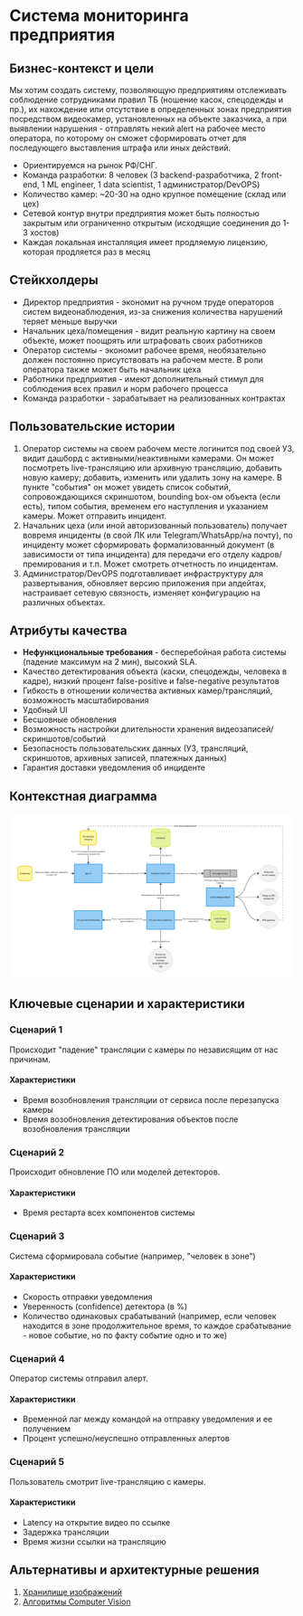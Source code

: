 # Система мониторинга предприятия

## Бизнес-контекст и цели

Мы хотим создать систему, позволяющую предприятиям отслеживать соблюдение сотрудниками правил ТБ (ношение касок, спецодежды и пр.), их нахождение или отсутствие в определенных зонах предприятия посредством видеокамер, установленных на объекте заказчика, а при выявлении нарушения - отправлять некий alert на рабочее место оператора, по которому он сможет сформировать отчет для последующего выставления штрафа или иных действий.  

- Ориентируемся на рынок РФ/СНГ.  
- Команда разработки: 8 человек (3 backend-разработчика, 2 front-end, 1 ML engineer, 1 data scientist, 1 администратор/DevOPS)
- Количество камер: ~20-30 на одно крупное помещение (склад или цех)  
- Сетевой контур внутри предприятия может быть полностью закрытым или ограниченно открытым (исходящие соединения до 1-3 хостов)
- Каждая локальная инсталляция имеет продляемую лицензию, которая продляется раз в месяц

## Стейкхолдеры

* Директор предприятия - экономит на ручном труде операторов систем видеонаблюдения, из-за снижения количества нарушений теряет меньше выручки
* Начальник цеха/помещения - видит реальную картину на своем объекте, может поощрять или штрафовать своих работников
* Оператор системы - экономит рабочее время, необязательно должен постоянно присутствовать на рабочем месте. В роли оператора также может быть начальник цеха
* Работники предприятия - имеют дополнительный стимул для соблюдения всех правил и норм рабочего процесса
* Команда разработки - зарабатывает на реализованных контрактах

## Пользовательские истории

1. Оператор системы на своем рабочем месте логинится под своей УЗ, видит дашборд с активными/неактивными камерами. Он может посмотреть live-трансляцию или архивную трансляцию, добавить новую камеру; добавить, изменить или удалить зону на камере. В пункте "события" он может увидеть список событий, сопровождающихся скриншотом, bounding box-ом объекта (если есть), типом события, временем его наступления и указанием камеры. Может отправить инцидент.
2. Начальник цеха (или иной авторизованный пользователь) получает вовремя инциденты (в свой ЛК или Telegram/WhatsApp/на почту), по инциденту может сформировать формализованный документ (в зависимости от типа инцидента) для передачи его отделу кадров/премирования и т.п. Может смотреть отчетность по инцидентам.
3. Администратор/DevOPS подготавливает инфраструктуру для развертывания, обновляет версию приложения при апдейтах, настраивает сетевую связность, изменяет конфигурацию на различных объектах.

## Атрибуты качества
- **Нефункциональные требования** - бесперебойная работа системы (падение максимум на 2 мин), высокий SLA.
- Качество детектирования объекта (каски, спецодежды, человека в кадре), низкий процент false-positive и false-negative результатов
- Гибкость в отношении количества активных камер/трансляций, возможность масштабирования
- Удобный UI
- Бесшовные обновления
- Возможность настройки длительности хранения видеозаписей/скриншотов/событий
- Безопасность пользовательских данных (УЗ, трансляций, скриншотов, архивных записей, платежных данных)
- Гарантия доставки уведомления об инциденте

## Контекстная диаграмма
![image](./images/context-diagram.jpg)

## Ключевые сценарии и характеристики
### Сценарий 1
Происходит "падение" трансляции с камеры по независящим от нас причинам.
#### Характеристики
- Время возобновления трансляции от сервиса после перезапуска камеры
- Время возобновления детектирования объектов после возобновления трансляции

### Сценарий 2
Происходит обновление ПО или моделей детекторов.
#### Характеристики
- Время рестарта всех компонентов системы

### Сценарий 3
Система сформировала событие (например, "человек в зоне")
#### Характеристики
- Скорость отправки уведомления
- Уверенность (confidence) детектора (в %)
- Количество одинаковых срабатываний (например, если человек находится в зоне продолжительное время, то каждое срабатывание - новое событие, но по факту событие одно и то же)

### Сценарий 4
Оператор системы отправил алерт.
#### Характеристики
- Временной лаг между командой на отправку уведомления и ее получением
- Процент успешно/неуспешно отправленных алертов

### Сценарий 5
Пользователь смотрит live-трансляцию с камеры.
#### Характеристики
- Latency на открытие видео по ссылке
- Задержка трансляции
- Время жизни ссылки на трансляцию

## Альтернативы и архитектурные решения
1. [Хранилище изображений](./docs/decisions/0001-image-storage.md)
2. [Алгоритмы Computer Vision](./docs/decisions/0002-cv-algos.md)